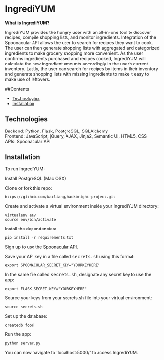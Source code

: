 # IngrediYUM

**What is IngrediYUM?**

IngrediYUM provides the hungry user with an all-in-one tool to discover recipes, compile shopping lists, and monitor ingredients. Integration of the Spoonacular API allows the user to search for recipes they want to cook. The user can then generate shopping lists with aggregated and categorized ingredients to make grocery shopping more convenient. As the user confirms ingredients purchased and recipes cooked, IngrediYUM will calculate the new ingredient amounts accordingly in the user’s current inventory. Lastly, the user can search for recipes by items in their inventory and generate shopping lists with missing ingredients to make it easy to make use of leftovers.

##Contents
* [Technologies](#technologies)
* [Installation](#install)

## <a name="technologies"></a>Technologies

Backend: Python, Flask, PostgreSQL, SQLAlchemy<br/>
Frontend: JavaScript, jQuery, AJAX, Jinja2, Semantic UI, HTML5, CSS<br/>
APIs: Spoonacular API<br/>

## <a name="install"></a>Installation

To run IngrediYUM:

Install PostgreSQL (Mac OSX)

Clone or fork this repo:

```
https://github.com/katliang/hackbright-project.git
```

Create and activate a virtual environment inside your IngrediYUM directory:

```
virtualenv env
source env/bin/activate
```

Install the dependencies:

```
pip install -r requirements.txt
```

Sign up to use the [Spoonacular API](https://spoonacular.com/food-api).

Save your API key in a file called <kbd>secrets.sh</kbd> using this format:

```
export SPOONACULAR_SECRET_KEY="YOURKEYHERE"
```

In the same file called <kbd>secrets.sh</kbd>, designate any secret key to use the app:

```
export FLASK_SECRET_KEY="YOURKEYHERE"
```

Source your keys from your secrets.sh file into your virtual environment:

```
source secrets.sh
```

Set up the database:

```
createdb food
```

Run the app:

```
python server.py
```

You can now navigate to 'localhost:5000/' to access IngrediYUM.
